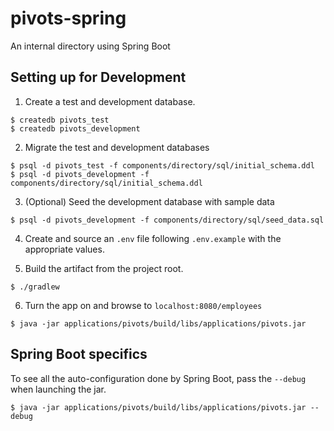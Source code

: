 # pivots-spring

An internal directory using Spring Boot

## Setting up for Development

1. Create a test and development database.

```
$ createdb pivots_test
$ createdb pivots_development
```

2. Migrate the test and development databases

```
$ psql -d pivots_test -f components/directory/sql/initial_schema.ddl
$ psql -d pivots_development -f components/directory/sql/initial_schema.ddl
```

3. (Optional) Seed the development database with sample data

```
$ psql -d pivots_development -f components/directory/sql/seed_data.sql
```

4. Create and source an `.env` file following `.env.example` with the appropriate values.

5. Build the artifact from the project root.

```
$ ./gradlew
```

6. Turn the app on and browse to `localhost:8080/employees`

```
$ java -jar applications/pivots/build/libs/applications/pivots.jar
```

## Spring Boot specifics

To see all the auto-configuration done by Spring Boot, pass the `--debug` when launching the jar.

```
$ java -jar applications/pivots/build/libs/applications/pivots.jar --debug
```

